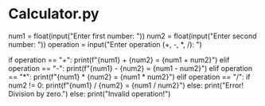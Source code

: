 # Calculator.py

num1 = float(input("Enter first number: "))
num2 = float(input("Enter second number: "))
operation = input("Enter operation (+, -, *, /): ")

if operation == "+":
    print(f"{num1} + {num2} = {num1 + num2}")
elif operation == "-":
    print(f"{num1} - {num2} = {num1 - num2}")
elif operation == "*":
    print(f"{num1} * {num2} = {num1 * num2}")
elif operation == "/":
    if num2 != 0:
        print(f"{num1} / {num2} = {num1 / num2}")
    else:
        print("Error! Division by zero.")
else:
    print("Invalid operation!")
